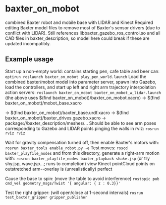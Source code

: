 # baxter_on_mobot
combined Baxter robot and mobile base with LIDAR and Kinect
Required editing Baxter model files to remove most of Baxter's sensor drivers (due to conflict with LIDAR).
Still references libbaxter_gazebo_ros_control.so and all CAD files in baxter_description, so model here could
break if these are updated incompatibly.

## Example usage
Start up a non-empty world: contains starting pen, cafe table and beer can:
 `optirun roslaunch baxter_on_mobot play_pen_world.launch` 
 Load the combined baxter/mobot model into parameter server, spawn into Gazebo, load the controllers, and
 start up left and right arm trajectory interpolation action servers:
 `roslaunch baxter_on_mobot baxter_on_mobot_w_lidar.launch` 
 (the above uses $(find baxter_on_mobot)/baxter_on_mobot.xacro)
  ->  $(find baxter_on_mobot)/mobot_base.xacro
  
  ->  $(find baxter_on_mobot)/baxter_base.urdf.xacro
    -> $(find baxter_on_mobot)/baxter_drives.gazebo.xacro
    -> package://baxter_description/meshes/...
 Should be able to see arm poses corresponding to Gazebo and LIDAR points pinging the walls in rviz:
  `rosrun rviz rviz`  


 Wait for gravity compensation turned off, then enable Baxter's motors with:
   `rosrun baxter_tools enable_robot.py -e`
 Test moves: 
  `roscd baxter_playfile_nodes` and from this directory, generate a right-arm motion with:
  `rosrun baxter_playfile_nodes baxter_playback shake.jsp`  (or try shy.jsp, wave.jsp...; runs to completion)
  view Kinect pointCloud points on outstretched arm--overlay is (unrealistically) perfect
     
 Cause the base to spin: (move the table to avoid interference)
  `rostopic pub cmd_vel geometry_msgs/Twist '{ angular: { z : 0.3}}'`   
  
 Test the right gripper: (will open/close at 1-second intervals)
  `rosrun test_baxter_gripper gripper_publisher`

    
